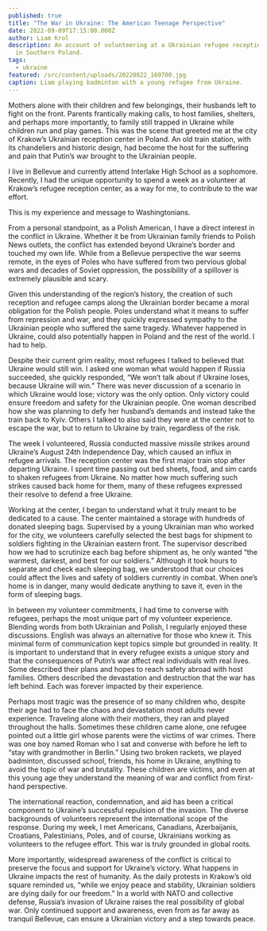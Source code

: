```yaml
---
published: true
title: "The War in Ukraine: The American Teenage Perspective"
date: 2022-09-09T17:15:00.000Z
author: Liam Krol
description: An account of volunteering at a Ukrainian refugee reception center
  in Southern Poland.
tags:
  - ukraine
featured: /src/content/uploads/20220822_160700.jpg
caption: Liam playing badminton with a young refugee from Ukraine.
---
```

Mothers alone with their children and few belongings, their husbands left to fight on the front. Parents frantically making calls, to host families, shelters, and perhaps more importantly, to family still trapped in Ukraine while children run and play games. This was the scene that greeted me at the city of Krakow’s Ukrainian reception center in Poland. An old train station, with its chandeliers and historic design, had become the host for the suffering and pain that Putin’s war brought to the Ukrainian people.

I live in Bellevue and currently attend Interlake High School as a sophomore. Recently, I had the unique opportunity to spend a week as a volunteer at Krakow’s refugee reception center, as a way for me, to contribute to the war effort.

This is my experience and message to Washingtonians.

From a personal standpoint, as a Polish American, I have a direct interest in the conflict in Ukraine. Whether it be from Ukrainian family friends to Polish News outlets, the conflict has extended beyond Ukraine’s border and touched my own life. While from a Bellevue perspective the war seems remote, in the eyes of Poles who have suffered from two pervious global wars and decades of Soviet oppression, the possibility of a spillover is extremely plausible and scary.

Given this understanding of the region’s history, the creation of such reception and refugee camps along the Ukrainian border became a moral obligation for the Polish people. Poles understand what it means to suffer from repression and war, and they quickly expressed sympathy to the Ukrainian people who suffered the same tragedy. Whatever happened in Ukraine, could also potentially happen in Poland and the rest of the world. I had to help.

Despite their current grim reality, most refugees I talked to believed that Ukraine would still win. I asked one woman what would happen if Russia succeeded, she quickly responded, “We won’t talk about if Ukraine loses, because Ukraine will win.” There was never discussion of a scenario in which Ukraine would lose; victory was the only option. Only victory could ensure freedom and safety for the Ukrainian people. One woman described how she was planning to defy her husband’s demands and instead take the train back to Kyiv. Others I talked to also said they were at the center not to escape the war, but to return to Ukraine by train, regardless of the risk.  

The week I volunteered, Russia conducted massive missile strikes around Ukraine’s August 24th Independence Day, which caused an influx in refugee arrivals. The reception center was the first major train stop after departing Ukraine. I spent time passing out bed sheets, food, and sim cards to shaken refugees from Ukraine. No matter how much suffering such strikes caused back home for them, many of these refugees expressed their resolve to defend a free Ukraine.

Working at the center, I began to understand what it truly meant to be dedicated to a cause. The center maintained a storage with hundreds of donated sleeping bags. Supervised by a young Ukrainian man who worked for the city, we volunteers carefully selected the best bags for shipment to soldiers fighting in the Ukrainian eastern front. The supervisor described how we had to scrutinize each bag before shipment as, he only wanted “the warmest, darkest, and best for our soldiers.” Although it took hours to separate and check each sleeping bag, we understood that our choices could affect the lives and safety of soldiers currently in combat. When one’s home is in danger, many would dedicate anything to save it, even in the form of sleeping bags.

In between my volunteer commitments, I had time to converse with refugees, perhaps the most unique part of my volunteer experience. Blending words from both Ukrainian and Polish, I regularly enjoyed these discussions. English was always an alternative for those who knew it. This minimal form of communication kept topics simple but grounded in reality. It is important to understand that in every refugee exists a unique story and that the consequences of Putin’s war affect real individuals with real lives. Some described their plans and hopes to reach safety abroad with host families. Others described the devastation and destruction that the war has left behind. Each was forever impacted by their experience.

Perhaps most tragic was the presence of so many children who, despite their age had to face the chaos and devastation most adults never experience. Traveling alone with their mothers, they ran and played throughout the halls. Sometimes these children came alone, one refugee pointed out a little girl whose parents were the victims of war crimes. There was one boy named Roman who I sat and converse with before he left to “stay with grandmother in Berlin.” Using two broken rackets, we played badminton, discussed school, friends, his home in Ukraine, anything to avoid the topic of war and brutality. These children are victims, and even at this young age they understand the meaning of war and conflict from first-hand perspective.

The international reaction, condemnation, and aid has been a critical component to Ukraine’s successful repulsion of the invasion. The diverse backgrounds of volunteers represent the international scope of the response. During my week, I met Americans, Canadians, Azerbaijanis, Croatians, Palestinians, Poles, and of course, Ukrainians working as volunteers to the refugee effort. This war is truly grounded in global roots.

More importantly, widespread awareness of the conflict is critical to preserve the focus and support for Ukraine’s victory. What happens in Ukraine impacts the rest of humanity. As the daily protests in Krakow’s old square reminded us, “while we enjoy peace and stability, Ukrainian soldiers are dying daily for our freedom.” In a world with NATO and collective defense, Russia’s invasion of Ukraine raises the real possibility of global war. Only continued support and awareness, even from as far away as tranquil Bellevue, can ensure a Ukrainian victory and a step towards peace.
